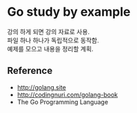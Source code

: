 # Go study by example

강의 하게 되면 강의 자료로 사용.  
파일 하나 하나가 독립적으로 동작함.  
예제를 모으고 내용을 정리할 계획.

## Reference

- <http://golang.site>
- <http://codingnuri.com/golang-book>
- The Go Programming Language
